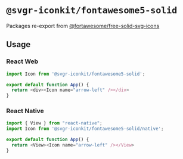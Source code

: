 # `@svgr-iconkit/fontawesome5-solid`

Packages re-export from [@fortawesome/free-solid-svg-icons](https://www.npmjs.com/package/@fortawesome/free-solid-svg-icons)

## Usage

### React Web

```javascript
import Icon from '@svgr-iconkit/fontawesome5-solid';

export default function App() {
  return <div><Icon name="arrow-left" /></div>
}

```

### React Native

```javascript
import { View } from "react-native";
import Icon from '@svgr-iconkit/fontawesome5-solid/native';

export default function App() {
  return <View><Icon name="arrow-left" /></View>
}

```

